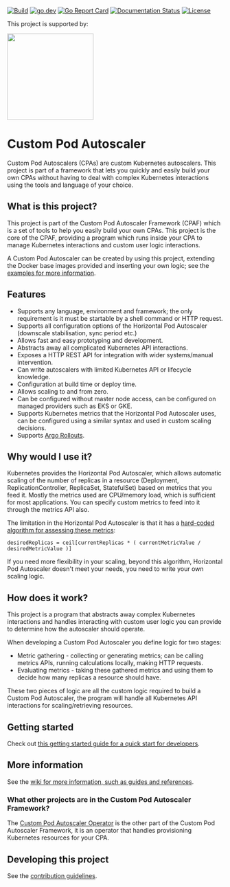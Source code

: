 [![Build](https://github.com/jthomperoo/custom-pod-autoscaler/workflows/main/badge.svg)](https://github.com/jthomperoo/custom-pod-autoscaler/actions)
[![go.dev](https://img.shields.io/badge/go.dev-reference-007d9c?logo=go&logoColor=white&style=flat)](https://pkg.go.dev/github.com/jthomperoo/custom-pod-autoscaler)
[![Go Report
Card](https://goreportcard.com/badge/github.com/jthomperoo/custom-pod-autoscaler)](https://goreportcard.com/report/github.com/jthomperoo/custom-pod-autoscaler)
[![Documentation
Status](https://readthedocs.org/projects/custom-pod-autoscaler/badge/?version=latest)](https://custom-pod-autoscaler.readthedocs.io/en/latest)
[![License](https://img.shields.io/:license-apache-blue.svg)](https://www.apache.org/licenses/LICENSE-2.0.html)

<p>This project is supported by:</p>
<p>
  <a href="https://www.digitalocean.com/">
    <img src="https://opensource.nyc3.cdn.digitaloceanspaces.com/attribution/assets/SVG/DO_Logo_horizontal_blue.svg" width="201px">
  </a>
</p>

# Custom Pod Autoscaler

Custom Pod Autoscalers (CPAs) are custom Kubernetes autoscalers. This project is part of a framework that lets you
quickly and easily build your own CPAs without having to deal with complex Kubernetes interactions using the tools and
language of your choice.

## What is this project?

This project is part of the Custom Pod Autoscaler Framework (CPAF) which is a set of tools to help you easily build
your own CPAs. This project is the core of the CPAF, providing a program which runs inside your CPA to manage
Kubernetes interactions and custom user logic interactions.

A Custom Pod Autoscaler can be created by using this project, extending the Docker base images provided and inserting
your own logic; see the [examples for more
information](https://github.com/jthomperoo/custom-pod-autoscaler/tree/v2.6.0/example).

## Features

- Supports any language, environment and framework; the only requirement is it must be startable by a shell command
or HTTP request.
- Supports all configuration options of the Horizontal Pod Autoscaler (downscale stabilisation, sync period etc.)
- Allows fast and easy prototyping and development.
- Abstracts away all complicated Kubernetes API interactions.
- Exposes a HTTP REST API for integration with wider systems/manual intervention.
- Can write autoscalers with limited Kubernetes API or lifecycle knowledge.
- Configuration at build time or deploy time.
- Allows scaling to and from zero.
- Can be configured without master node access, can be configured on managed providers such as EKS or GKE.
- Supports Kubernetes metrics that the Horizontal Pod Autoscaler uses, can be configured using a similar syntax and
used in custom scaling decisions.
- Supports [Argo Rollouts](https://argoproj.github.io/argo-rollouts/).

## Why would I use it?

Kubernetes provides the Horizontal Pod Autoscaler, which allows automatic scaling of the number of replicas in a
resource (Deployment, ReplicationController, ReplicaSet, StatefulSet) based on metrics that you feed it. Mostly the
metrics used are CPU/memory load, which is sufficient for most applications. You can specify custom metrics to feed
into it through the metrics API also.

The limitation in the Horizontal Pod Autoscaler is that it has a [hard-coded algorithm for assessing these
metrics](https://kubernetes.io/docs/tasks/run-application/horizontal-pod-autoscale/#algorithm-details):
```
desiredReplicas = ceil[currentReplicas * ( currentMetricValue / desiredMetricValue )]
```
If you need more flexibility in your scaling, beyond this algorithm, Horizontal Pod Autoscaler doesn't meet your needs,
you need to write your own scaling logic.

## How does it work?

This project is a program that abstracts away complex Kubernetes interactions and handles interacting with custom
user logic you can provide to determine how the autoscaler should operate.

When developing a Custom Pod Autoscaler you define logic for two stages:

* Metric gathering - collecting or generating metrics; can be calling metrics APIs, running calculations locally,
making HTTP requests.
* Evaluating metrics - taking these gathered metrics and using them to decide how many replicas a resource should have.

These two pieces of logic are all the custom logic required to build a Custom Pod Autoscaler, the program will
handle all Kubernetes API interactions for scaling/retrieving resources.

## Getting started

Check out [this getting started guide for a quick start for
developers](https://custom-pod-autoscaler.readthedocs.io/en/stable/user-guide/getting-started).

## More information

See the [wiki for more information, such as guides and
references](https://custom-pod-autoscaler.readthedocs.io/en/stable/).

### What other projects are in the Custom Pod Autoscaler Framework?

The [Custom Pod Autoscaler Operator](https://github.com/jthomperoo/custom-pod-autoscaler-operator) is the other part
of the Custom Pod Autoscaler Framework, it is an operator that handles provisioning Kubernetes resources for your
CPA.

## Developing this project

See the [contribution guidelines](./CONTRIBUTING.md).
